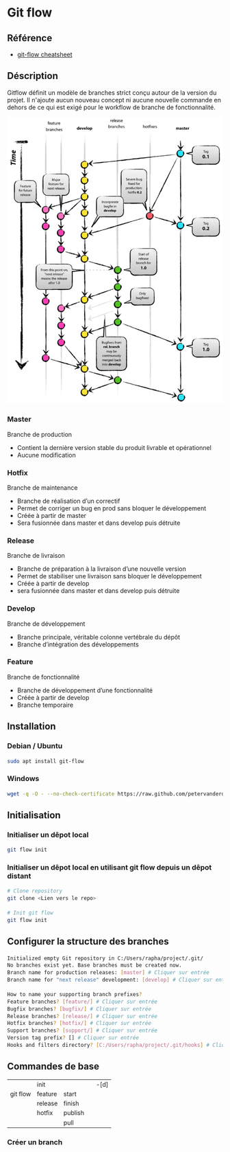 # Git flow

## Référence

- [git-flow cheatsheet](https://danielkummer.github.io/git-flow-cheatsheet/index.fr_FR.html)

## Déscription

Gitflow définit un modèle de branches strict conçu autour de la version du projet. Il n'ajoute aucun nouveau concept ni aucune nouvelle commande en dehors de ce qui est exigé pour le workflow de branche de fonctionnalité.

![Git flow](../../asset/media/gitflow-model.png)

### Master 

Branche de production
- Contient la dernière version stable du produit livrable et opérationnel
- Aucune modification

### Hotfix 

Branche de maintenance
- Branche de réalisation d’un correctif
- Permet de corriger un bug en prod sans bloquer le développement
- Créée à partir de master
- Sera fusionnée dans master et dans develop puis détruite

### Release 

Branche de livraison
- Branche de préparation à la livraison d’une nouvelle version
- Permet de stabiliser une livraison sans bloquer le développement
- Créée à partir de develop
- sera fusionnée dans master et dans develop puis détruite

### Develop 

Branche de développement
- Branche principale, véritable colonne vertébrale du dépôt
- Branche d’intégration des développements

### Feature

Branche de fonctionnalité
- Branche de développement d’une fonctionnalité
- Créée à partir de develop
- Branche temporaire


## Installation

### Debian / Ubuntu 

```bash
sudo apt install git-flow
```
### Windows 

```bash
wget -q -O - --no-check-certificate https://raw.github.com/petervanderdoes/gitflow-avh/develop/contrib/gitflow-installer.sh install stable | bash
```

## Initialisation

### Initialiser un dêpot local

```bash
git flow init
```

### Initialiser un dêpot local en utilisant git flow depuis un dêpot distant

```bash
# Clone repository
git clone <Lien vers le repo>

# Init git flow
git flow init
```

## Configurer la structure des branches

```bash 
Initialized empty Git repository in C:/Users/rapha/project/.git/ 
No branches exist yet. Base branches must be created now.
Branch name for production releases: [master] # Cliquer sur entrée
Branch name for "next release" development: [develop] # Cliquer sur entrée

How to name your supporting branch prefixes?
Feature branches? [feature/] # Cliquer sur entrée
Bugfix branches? [bugfix/] # Cliquer sur entrée
Release branches? [release/] # Cliquer sur entrée
Hotfix branches? [hotfix/] # Cliquer sur entrée
Support branches? [support/] # Cliquer sur entrée
Version tag prefix? [] # Cliquer sur entrée
Hooks and filters directory? [C:/Users/rapha/project/.git/hooks] # Cliquer sur entrée
```

## Commandes de base

|         |         |         |              |      |
| ---     | ---     | ---     | ---          | ---  |
|         | init    |         |              | -[d] |
|git flow | feature | start   | <branch-name>|      |
|         | release | finish  |              |      |
|         | hotfix  | publish |              |      |
|         |         | pull    |              |     

### Créer un branch 
